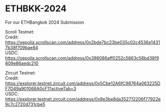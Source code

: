 # ETHBKK-2024
For our ETHBangkok 2024 Submission

Scroll Testnet:
<br>
Credit: https://sepolia.scrollscan.com/address/0x2bde7bc23be035c02c4536e14317b38f709bae84
<br>
USDC: https://sepolia.scrollscan.com/address/0x398086aff0252c5863c58bd38f9809e86aedc210

Zircuit Testnet:
<br>
Credit: https://explorer.testnet.zircuit.com/address/0x5Cbe12A6fC98764a063225DF7D49a901068A0cF1?activeTab=3
<br>
USDC: https://explorer.testnet.zircuit.com/address/0x8e3be8da352712206f77922e9c7c2720d731cbe5
